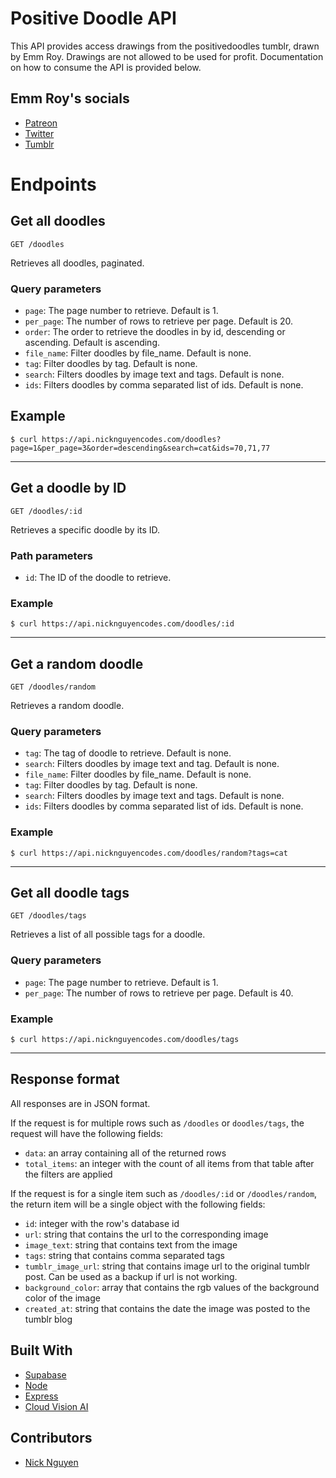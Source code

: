 # Positive Doodle API

This API provides access drawings from the positivedoodles tumblr, drawn by Emm Roy. Drawings are not allowed to be used for profit. Documentation on how to consume the API is provided below.

## Emm Roy's socials
 - [Patreon](https://www.patreon.com/emmnotemma)
 - [Twitter](https://twitter.com/emmnotemma)
 - [Tumblr](https://positivedoodles.tumblr.com/)

# Endpoints

## Get all doodles        

`GET /doodles`

Retrieves all doodles, paginated.

### Query parameters

- `page`: The page number to retrieve. Default is 1.
- `per_page`: The number of rows to retrieve per page. Default is 20.
- `order`: The order to retrieve the doodles in by id, descending or ascending. Default is ascending.
- `file_name`: Filter doodles by file_name. Default is none.
- `tag`: Filter doodles by tag. Default is none.
- `search`: Filters doodles by image text and tags. Default is none.
- `ids`: Filters doodles by comma separated list of ids. Default is none. 

## Example

`$ curl https://api.nicknguyencodes.com/doodles?page=1&per_page=3&order=descending&search=cat&ids=70,71,77`

---

## Get a doodle by ID

`GET /doodles/:id`

Retrieves a specific doodle by its ID.

### Path parameters

- `id`: The ID of the doodle to retrieve.

### Example

`$ curl https://api.nicknguyencodes.com/doodles/:id`

---

## Get a random doodle

`GET /doodles/random`

Retrieves a random doodle.

### Query parameters

- `tag`: The tag of doodle to retrieve. Default is none.
- `search`: Filters doodles by image text and tag. Default is none.
- `file_name`: Filter doodles by file_name. Default is none.
- `tag`: Filter doodles by tag. Default is none.
- `search`: Filters doodles by image text and tags. Default is none.
- `ids`: Filters doodles by comma separated list of ids. Default is none. 

### Example

`$ curl https://api.nicknguyencodes.com/doodles/random?tags=cat`

---

## Get all doodle tags

`GET /doodles/tags`

Retrieves a list of all possible tags for a doodle.

### Query parameters

- `page`: The page number to retrieve. Default is 1.
- `per_page`: The number of rows to retrieve per page. Default is 40.

### Example

`$ curl https://api.nicknguyencodes.com/doodles/tags`

---

## Response format

All responses are in JSON format.

If the request is for multiple rows such as `/doodles` or `doodles/tags`, the request will have the following fields:

- `data`: an array containing all of the returned rows
- `total_items`: an integer with the count of all items from that table after the filters are applied

If the request is for a single item such as `/doodles/:id` or `/doodles/random`, the return item will be a single object with the following fields:

- `id`: integer with the row's database id 
- `url`: string that contains the url to the corresponding image
- `image_text`: string that contains text from the image
- `tags`: string that contains comma separated tags 
- `tumblr_image_url`: string that contains image url to the original tumblr post. Can be used as a backup if url is not working.
- `background_color`: array that contains the rgb values of the background color of the image
- `created_at`: string that contains the date the image was posted to the tumblr blog

## Built With
 - [Supabase](https://supabase.com/)
 - [Node](https://nodejs.org/en/)
 - [Express](https://expressjs.com/)
 - [Cloud Vision AI](https://cloud.google.com/vision)

## Contributors 
 - [Nick Nguyen](https://github.com/nguyennick197)


